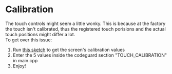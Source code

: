 # Calibration
The touch controls might seem a little wonky. This is because at the factory the touch isn't calibrated, thus the registered touch porisions and the actual touch positions might differ a lot.
<br>
To get over this issue:
1. Run [this sketch](https://github.com/Bodmer/TFT_eSPI/blob/master/examples/Generic/Touch_calibrate/Touch_calibrate.ino) to get the screen's calibration values
2. Enter the 5 values inside the codeguard section "TOUCH_CALIBRATION" in main.cpp
3. Enjoy!